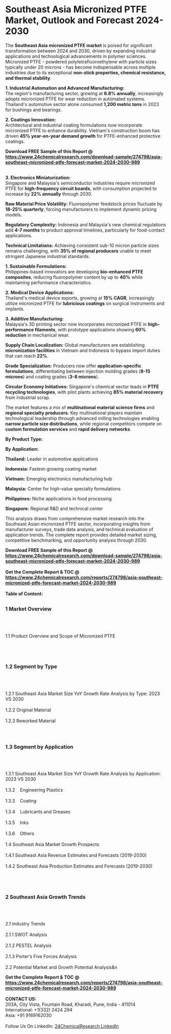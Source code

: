 <h1>Southeast Asia Micronized PTFE Market, Outlook and Forecast 2024-2030</h1><p>The <strong>Southeast Asia micronized PTFE market</strong> is poised for significant transformation between 2024 and 2030, driven by expanding industrial applications and technological advancements in polymer sciences. Micronized PTFE - powdered polytetrafluoroethylene with particle sizes typically under 20 microns - has become indispensable across multiple industries due to its exceptional <strong>non-stick properties, chemical resistance, and thermal stability</strong>.</p><p><strong>1. Industrial Automation and Advanced Manufacturing:</strong><br>
The region's manufacturing sector, growing at <strong>6.8% annually</strong>, increasingly adopts micronized PTFE for wear reduction in automated systems. Thailand's automotive sector alone consumed <strong>1,200 metric tons</strong> in 2023 for bushings and bearings.</p><p><strong>2. Coatings Innovation:</strong><br>
Architectural and industrial coating formulations now incorporate micronized PTFE to enhance durability. Vietnam's construction boom has driven <strong>45% year-on-year demand growth</strong> for PTFE-enhanced protective coatings.</p><div><b>Download FREE Sample of this Report @ 
            <a href="https://www.24chemicalresearch.com/download-sample/274798/asia-southeast-micronized-ptfe-forecast-market-2024-2030-989">
            https://www.24chemicalresearch.com/download-sample/274798/asia-southeast-micronized-ptfe-forecast-market-2024-2030-989</a></b></div><br><p><strong>3. Electronics Miniaturization:</strong><br>
Singapore and Malaysia's semiconductor industries require micronized PTFE for <strong>high-frequency circuit boards</strong>, with consumption projected to increase by <strong>22% annually</strong> through 2030.</p><p><strong>Raw Material Price Volatility:</strong> Fluoropolymer feedstock prices fluctuate by <strong>18-25% quarterly</strong>, forcing manufacturers to implement dynamic pricing models.</p><p><strong>Regulatory Complexity:</strong> Indonesia and Malaysia's new chemical regulations add <strong>4-7 months</strong> to product approval timelines, particularly for food-contact applications.</p><p><strong>Technical Limitations:</strong> Achieving consistent sub-10 micron particle sizes remains challenging, with <strong>35% of regional producers</strong> unable to meet stringent Japanese industrial standards.</p><p><strong>1. Sustainable Formulations:</strong><br>
Philippines-based innovators are developing <strong>bio-enhanced PTFE composites</strong>, reducing fluoropolymer content by up to <strong>40%</strong> while maintaining performance characteristics.</p><p><strong>2. Medical Device Applications:</strong><br>
Thailand's medical device exports, growing at <strong>15% CAGR</strong>, increasingly utilize micronized PTFE for <strong>lubricious coatings</strong> on surgical instruments and implants.</p><p><strong>3. Additive Manufacturing:</strong><br>
Malaysia's 3D printing sector now incorporates micronized PTFE in <strong>high-performance filaments</strong>, with prototype applications showing <strong>60% reduction</strong> in mechanical wear.</p><p><strong>Supply Chain Localization:</strong> Global manufacturers are establishing <strong>micronization facilities</strong> in Vietnam and Indonesia to bypass import duties that can reach <strong>22%</strong>.</p><p><strong>Grade Specialization:</strong> Producers now offer <strong>application-specific formulations</strong>, differentiating between injection molding grades (<strong>8-15 microns</strong>) and coating grades (<strong>3-8 microns</strong>).</p><p><strong>Circular Economy Initiatives:</strong> Singapore's chemical sector leads in <strong>PTFE recycling technologies</strong>, with pilot plants achieving <strong>85% material recovery</strong> from industrial scrap.</p><p>The market features a mix of <strong>multinational material science firms</strong> and <strong>regional specialty producers</strong>. Key multinational players maintain technological leadership through advanced milling technologies enabling <strong>narrow particle size distributions</strong>, while regional competitors compete on <strong>custom formulation services</strong> and <strong>rapid delivery networks</strong>.</p><p><strong>By Product Type:</strong></p><p><strong>By Application:</strong></p><p><strong>Thailand:</strong> Leader in automotive applications</p><p><strong>Indonesia:</strong> Fastest-growing coating market</p><p><strong>Vietnam:</strong> Emerging electronics manufacturing hub</p><p><strong>Malaysia:</strong> Center for high-value specialty formulations</p><p><strong>Philippines:</strong> Niche applications in food processing</p><p><strong>Singapore:</strong> Regional R&amp;D and technical center</p><p>This analysis draws from comprehensive market research into the Southeast Asian micronized PTFE sector, incorporating insights from manufacturer surveys, trade data analysis, and technical evaluation of application trends. The complete report provides detailed market sizing, competitive benchmarking, and opportunity analysis through 2030.</p><div><b>Download FREE Sample of this Report @ 
            <a href="https://www.24chemicalresearch.com/download-sample/274798/asia-southeast-micronized-ptfe-forecast-market-2024-2030-989">
            https://www.24chemicalresearch.com/download-sample/274798/asia-southeast-micronized-ptfe-forecast-market-2024-2030-989</a></b></div><br><div><b>Get the Complete Report & TOC @ 
            <a href="https://www.24chemicalresearch.com/reports/274798/asia-southeast-micronized-ptfe-forecast-market-2024-2030-989">
            https://www.24chemicalresearch.com/reports/274798/asia-southeast-micronized-ptfe-forecast-market-2024-2030-989</a></b></div><br>
            <b>Table of Content:</b><p><h2><span style="font-size:16px"><strong>1 Market Overview&nbsp;&nbsp; &nbsp;</strong></span></h2><br />
<br />
<p>1.1 Product Overview and Scope of Micronized PTFE&nbsp;</p><br />
<br />
<h2><strong><span style="font-size:16px">1.2 Segment by Type&nbsp;&nbsp; &nbsp;</span></strong></h2><br />
<br />
<p>1.2.1 Southeast Asia Market Size YoY Growth Rate Analysis by Type: 2023 VS 2030&nbsp;&nbsp; &nbsp;<br /><br />
1.2.2 Original Material&nbsp;&nbsp; &nbsp;<br /><br />
1.2.3 Reworked Material<br /><br />
<br />
<h2><span style="font-size:16px"><strong>1.3 Segment by Application&nbsp;&nbsp;</strong></span></h2><br />
<br />
<p>1.3.1 Southeast Asia Market Size YoY Growth Rate Analysis by Application: 2023 VS 2030&nbsp;&nbsp; &nbsp;<br /><br />
1.3.2&nbsp;&nbsp; &nbsp;Engineering Plastics<br /><br />
1.3.3&nbsp;&nbsp; &nbsp;Coating<br /><br />
1.3.4&nbsp;&nbsp; &nbsp;Lubricants and Greases<br /><br />
1.3.5&nbsp;&nbsp; &nbsp;Inks<br /><br />
1.3.6&nbsp;&nbsp; &nbsp;Others<br /><br />
1.4 Southeast Asia Market Growth Prospects&nbsp;&nbsp; &nbsp;<br /><br />
1.4.1 Southeast Asia Revenue Estimates and Forecasts (2019-2030)&nbsp;&nbsp; &nbsp;<br /><br />
1.4.2 Southeast Asia Production Estimates and Forecasts (2019-2030)&nbsp;&nbsp;</p><br />
<br />
<h2><span style="font-size:16px"><strong>2 Southeast Asia Growth Trends&nbsp;&nbsp; &nbsp;</strong></span></h2><br />
<br />
<p>2.1 Industry Trends&nbsp;&nbsp; &nbsp;<br /><br />
2.1.1 SWOT Analysis&nbsp;&nbsp; &nbsp;<br /><br />
2.1.2 PESTEL Analysis&nbsp;&nbsp; &nbsp;<br /><br />
2.1.3 Porter&rsquo;s Five Forces Analysis&nbsp;&nbsp; &nbsp;<br /><br />
2.2 Potential Market and Growth Potential Analysis&n</p><div><b>Get the Complete Report & TOC @ 
            <a href="https://www.24chemicalresearch.com/reports/274798/asia-southeast-micronized-ptfe-forecast-market-2024-2030-989">
            https://www.24chemicalresearch.com/reports/274798/asia-southeast-micronized-ptfe-forecast-market-2024-2030-989</a></b></div><br><b>CONTACT US:</b><br>
            203A, City Vista, Fountain Road, Kharadi, Pune, India - 411014<br>
            International: +1(332) 2424 294<br>
            Asia: +91 9169162030 <br><br>
            Follow Us On LinkedIn: <a href="https://www.linkedin.com/company/24chemicalresearch/">24ChemicalResearch LinkedIn</a>